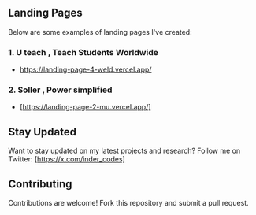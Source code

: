 **Landing Pages**
---------------

Below are some examples of landing pages I've created:

### 1. **U teach , Teach Students Worldwide**

* https://landing-page-4-weld.vercel.app/

### 2. **Soller , Power simplified**

* [https://landing-page-2-mu.vercel.app/]



**Stay Updated**
----------------

Want to stay updated on my latest projects and research? Follow me on Twitter: [https://x.com/inder_codes]

**Contributing**
---------------

 Contributions are welcome! Fork this repository and submit a pull request.
